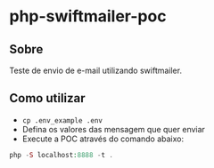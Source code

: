 # php-swiftmailer-poc

## Sobre 
Teste de envio de e-mail utilizando swiftmailer.

## Como utilizar
- `cp .env_example .env`
- Defina os valores das mensagem que quer enviar
- Execute a POC através do comando abaixo:
```php
php -S localhost:8888 -t .
```
